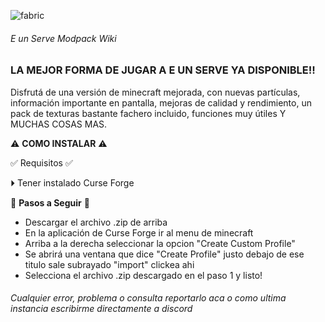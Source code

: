 ![fabric](https://github.com/Trirly/E_un_Serve-Modpack/assets/88634848/260afa85-cc99-4bed-a054-8c27c3617b89)
###### *E un Serve Modpack Wiki*

### LA MEJOR FORMA DE JUGAR A E UN SERVE YA DISPONIBLE!!


Disfrutá de una versión de minecraft mejorada, con nuevas partículas, información importante en pantalla, mejoras de calidad y rendimiento, un pack de texturas bastante fachero incluido, funciones muy útiles Y MUCHAS COSAS MAS.

⚠️ **COMO INSTALAR** ⚠️

✅ Requisitos ✅ 

⏵ Tener instalado Curse Forge

🧩 **Pasos a Seguir** 🧩
* Descargar el archivo .zip de arriba
* En la aplicación de Curse Forge ir al menu de minecraft
* Arriba a la derecha seleccionar la opcion "Create Custom Profile"
* Se abrirá una ventana que dice "Create Profile" justo debajo de ese titulo sale subrayado "import" clickea ahi
* Selecciona el archivo .zip descargado en el paso 1 y listo!


###### *Cualquier error, problema o consulta reportarlo aca o como ultima instancia escribirme directamente a discord* 

